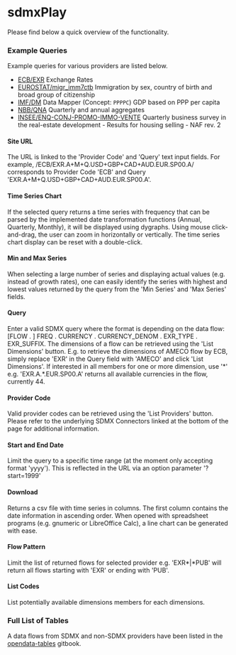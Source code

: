 # sdmxPlay

Please find below a quick overview of the functionality.

### Example Queries

Example queries for various providers are listed below.

- [ECB/EXR](/ECB/EXR.A+M+Q.USD+GBP+CAD+AUD.EUR.SP00.A/) Exchange Rates
- [EUROSTAT/migr_imm7ctb](/EUROSTAT/migr_imm7ctb.A.TOTAL.TOTAL.NR.T.*/) Immigration by sex,
  country of birth and broad group of citizenship
- [IMF/DM](/IMF/DM.*.PPPPC.WEO.I.A/) Data Mapper (Concept: `PPPPC`) GDP based on PPP per capita
- [NBB/QNA](/NBB/QNA.1.B1G+D21_M_D31.VZ+VA+VB_E+VF+VG_U+VG_I+VJ+VK+VL+VM_N+VO+VQ+VR_U.V.N.Q/?start=1995&end=2013)
  Quarterly and annual aggregates
- [INSEE/ENQ-CONJ-PROMO-IMMO-VENTE](/INSEE/ENQ-CONJ-PROMO-IMMO-VENTE.E.NMCH.BRUT+CVS/)
  Quarterly business survey in the real-estate development - Results for housing 
  selling - NAF rev. 2

#### Site URL

The URL is linked to the 'Provider Code' and 'Query' text input fields. For
example, /ECB/EXR.A+M+Q.USD+GBP+CAD+AUD.EUR.SP00.A/ corresponds to Provider Code
'ECB' and Query 'EXR.A+M+Q.USD+GBP+CAD+AUD.EUR.SP00.A'.

#### Time Series Chart

If the selected query returns a time series with frequency that can be parsed by
the implemented date transformation functions (Annual, Quarterly, Monthly), it
will be displayed using dygraphs. Using mouse click-and-drag, the user can zoom
in horizontally or vertically. The time series chart display can be reset with a
double-click.

#### Min and Max Series

When selecting a large number of series and displaying actual values (e.g.
instead of growth rates), one can easily identify the series with highest and
lowest values returned by the query from the 'Min Series' and 'Max Series'
fields.

#### Query

Enter a valid SDMX query where the format is depending on the data flow: [FLOW .
] FREQ . CURRENCY . CURRENCY\_DENOM . EXR\_TYPE . EXR_SUFFIX. The dimensions of
a flow can be retrieved using the 'List Dimensions' button. E.g. to retrieve the
dimensions of AMECO flow by ECB, simply replace 'EXR' in the Query field with
'AMECO' and click 'List Dimensions'. If interested in all members for one or
more dimension, use '\*' e.g. 'EXR.A.\*.EUR.SP00.A' returns all available
currencies in the flow, currently 44.

#### Provider Code

Valid provider codes can be retrieved using the 'List Providers' button. Please
refer to the underlying SDMX Connectors linked at the bottom of the page for
additional information.

#### Start and End Date

Limit the query to a specific time range (at the moment only accepting format
'yyyy'). This is reflected in the URL via an option parameter '?start=1999'

#### Download

Returns a csv file with time series in columns. The first column contains the
date information in ascending order. When opened with spreadsheet programs (e.g.
gnumeric or LibreOffice Calc), a line chart can be generated with ease.

#### Flow Pattern

Limit the list of returned flows for selected provider e.g. 'EXR\*|\*PUB' will
return all flows starting with 'EXR' or ending with 'PUB'.

#### List Codes

List potentially available dimensions members for each dimensions.

### Full List of Tables

A data flows from SDMX and non-SDMX providers have been listed in
the
[opendata-tables](https://bowerth.gitbooks.io/opendata-tables/content/mdtable/content/)
gitbook.
